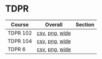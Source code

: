 # TDPR

| Course | Overall | Section |
| ------ | ------- | ------- |
| TDPR 102 | [csv](https://github.com/UCSD-Historical-Enrollment-Data/2023Winter/blob/main/overall/TDPR%20102.csv), [png](https://raw.githubusercontent.com/UCSD-Historical-Enrollment-Data/2023Winter/main/plot_overall/TDPR%20102.png), [wide](https://raw.githubusercontent.com/UCSD-Historical-Enrollment-Data/2023Winter/main/plot_overall_wide/TDPR%20102.png) |  |
| TDPR 104 | [csv](https://github.com/UCSD-Historical-Enrollment-Data/2023Winter/blob/main/overall/TDPR%20104.csv), [png](https://raw.githubusercontent.com/UCSD-Historical-Enrollment-Data/2023Winter/main/plot_overall/TDPR%20104.png), [wide](https://raw.githubusercontent.com/UCSD-Historical-Enrollment-Data/2023Winter/main/plot_overall_wide/TDPR%20104.png) |  |
| TDPR 6 | [csv](https://github.com/UCSD-Historical-Enrollment-Data/2023Winter/blob/main/overall/TDPR%206.csv), [png](https://raw.githubusercontent.com/UCSD-Historical-Enrollment-Data/2023Winter/main/plot_overall/TDPR%206.png), [wide](https://raw.githubusercontent.com/UCSD-Historical-Enrollment-Data/2023Winter/main/plot_overall_wide/TDPR%206.png) |  |
